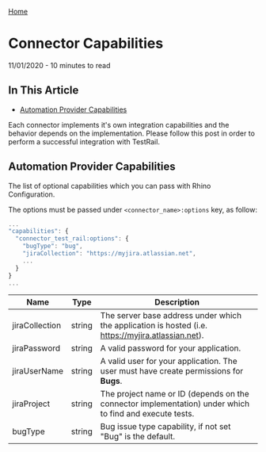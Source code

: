 [Home](../README.md 'README') 

# Connector Capabilities
11/01/2020 - 10 minutes to read

## In This Article
* [Automation Provider Capabilities](#automation-provider-capabilites)  

Each connector implements it's own integration capabilities and the behavior depends on the implementation. Please follow this post in order to perform a successful integration with TestRail.

## Automation Provider Capabilities
The list of optional capabilities which you can pass with Rhino Configuration.  

The options must be passed under `<connector_name>:options` key, as follow:

```js
...
"capabilities": {
  "connector_test_rail:options": {
    "bugType": "bug",
    "jiraCollection": "https://myjira.atlassian.net",
    ...
  }
}
...
```  

|Name          |Type   |Description                                                                                            |
|--------------|-------|-------------------------------------------------------------------------------------------------------|
|jiraCollection|string |The server base address under which the application is hosted (i.e. https://myjira.atlassian.net).     |
|jiraPassword  |string |A valid password for your application.                                                                 |
|jiraUserName  |string |A valid user for your application. The user must have create permissions for **Bugs**.                 |
|jiraProject   |string |The project name or ID (depends on the connector implementation) under which to find and execute tests.|
|bugType       |string |Bug issue type capability, if not set "Bug" is the default.                                            |